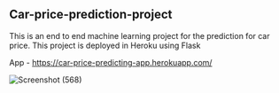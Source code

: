 ## Car-price-prediction-project

This is an end to end machine learning project for the prediction for car price. This project is deployed in Heroku using Flask

App - https://car-price-predicting-app.herokuapp.com/

![Screenshot (568)](https://user-images.githubusercontent.com/62460730/100516844-b5d98700-31ac-11eb-933d-61926bddd2f9.png)
